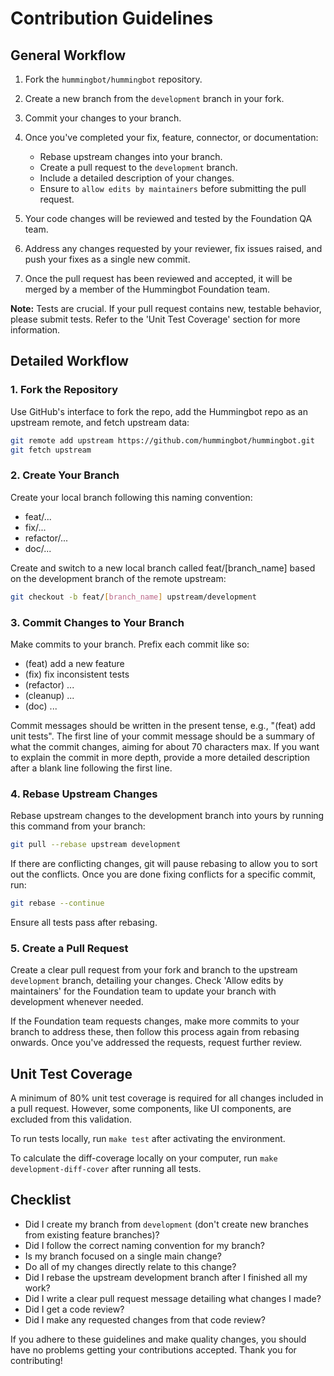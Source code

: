 # Contribution Guidelines

## General Workflow

1. Fork the `hummingbot/hummingbot` repository.
2. Create a new branch from the `development` branch in your fork.
3. Commit your changes to your branch.
4. Once you've completed your fix, feature, connector, or documentation:

   - Rebase upstream changes into your branch.
   - Create a pull request to the `development` branch.
   - Include a detailed description of your changes.
   - Ensure to `allow edits by maintainers` before submitting the pull request.

5. Your code changes will be reviewed and tested by the Foundation QA team.
6. Address any changes requested by your reviewer, fix issues raised, and push your fixes as a single new commit.
7. Once the pull request has been reviewed and accepted, it will be merged by a member of the Hummingbot Foundation team.

**Note:** Tests are crucial. If your pull request contains new, testable behavior, please submit tests. Refer to the 'Unit Test Coverage' section for more information.

## Detailed Workflow

### 1. Fork the Repository

Use GitHub's interface to fork the repo, add the Hummingbot repo as an upstream remote, and fetch upstream data:

```bash
git remote add upstream https://github.com/hummingbot/hummingbot.git
git fetch upstream
```

### 2. Create Your Branch

Create your local branch following this naming convention:

- feat/...
- fix/...
- refactor/...
- doc/...

Create and switch to a new local branch called feat/[branch_name] based on the development branch of the remote upstream:

```bash
git checkout -b feat/[branch_name] upstream/development
```

### 3. Commit Changes to Your Branch

Make commits to your branch. Prefix each commit like so:

- (feat) add a new feature
- (fix) fix inconsistent tests
- (refactor) ...
- (cleanup) ...
- (doc) ...

Commit messages should be written in the present tense, e.g., "(feat) add unit tests". The first line of your commit message should be a summary of what the commit changes, aiming for about 70 characters max. If you want to explain the commit in more depth, provide a more detailed description after a blank line following the first line.

### 4. Rebase Upstream Changes

Rebase upstream changes to the development branch into yours by running this command from your branch:

```bash
git pull --rebase upstream development
```

If there are conflicting changes, git will pause rebasing to allow you to sort out the conflicts. Once you are done fixing conflicts for a specific commit, run:

```bash
git rebase --continue
```

Ensure all tests pass after rebasing.

### 5. Create a Pull Request

Create a clear pull request from your fork and branch to the upstream `development` branch, detailing your changes. Check 'Allow edits by maintainers' for the Foundation team to update your branch with development whenever needed.

If the Foundation team requests changes, make more commits to your branch to address these, then follow this process again from rebasing onwards. Once you've addressed the requests, request further review.

## Unit Test Coverage

A minimum of 80% unit test coverage is required for all changes included in a pull request. However, some components, like UI components, are excluded from this validation.

To run tests locally, run `make test` after activating the environment.

To calculate the diff-coverage locally on your computer, run `make development-diff-cover` after running all tests.

## Checklist

- Did I create my branch from `development` (don't create new branches from existing feature branches)?
- Did I follow the correct naming convention for my branch?
- Is my branch focused on a single main change?
- Do all of my changes directly relate to this change?
- Did I rebase the upstream development branch after I finished all my work?
- Did I write a clear pull request message detailing what changes I made?
- Did I get a code review?
- Did I make any requested changes from that code review?

If you adhere to these guidelines and make quality changes, you should have no problems getting your contributions accepted. Thank you for contributing!

